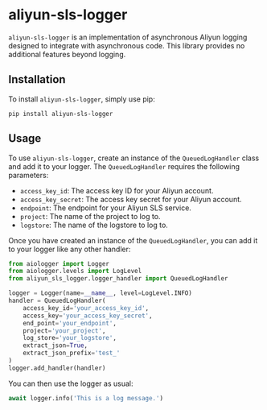 # aliyun-sls-logger

`aliyun-sls-logger` is an implementation of asynchronous Aliyun logging designed to integrate with asynchronous code. This library provides no additional features beyond logging.

## Installation

To install `aliyun-sls-logger`, simply use pip:

```
pip install aliyun-sls-logger
```

## Usage

To use `aliyun-sls-logger`, create an instance of the `QueuedLogHandler` class and add it to your logger. The `QueuedLogHandler` requires the following parameters:

* `access_key_id`: The access key ID for your Aliyun account.
* `access_key_secret`: The access key secret for your Aliyun account.
* `endpoint`: The endpoint for your Aliyun SLS service.
* `project`: The name of the project to log to.
* `logstore`: The name of the logstore to log to.

Once you have created an instance of the `QueuedLogHandler`, you can add it to your logger like any other handler:

```python
from aiologger import Logger
from aiologger.levels import LogLevel
from aliyun_sls_logger.logger_handler import QueuedLogHandler

logger = Logger(name=__name__, level=LogLevel.INFO)
handler = QueuedLogHandler(
    access_key_id='your_access_key_id',
    access_key='your_access_key_secret',
    end_point='your_endpoint',
    project='your_project',
    log_store='your_logstore',
    extract_json=True,
    extract_json_prefix='test_'
)
logger.add_handler(handler)

```

You can then use the logger as usual:

```python
await logger.info('This is a log message.')
```

